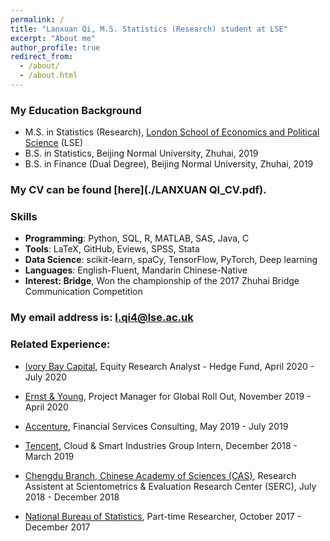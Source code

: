 ```yaml
---
permalink: /
title: "Lanxuan Qi, M.S. Statistics (Research) student at LSE"
excerpt: "About me"
author_profile: true
redirect_from: 
  - /about/
  - /about.html
---
```



### My Education Background

* M.S. in Statistics (Research), [London School of Economics and Political Science](http://www.lse.ac.uk/statistics) (LSE)
* B.S. in Statistics, Beijing Normal University, Zhuhai, 2019
* B.S. in Finance (Dual Degree), Beijing Normal University, Zhuhai, 2019

### My CV can be found [here](./LANXUAN QI_CV.pdf).

### Skills
* **Programming**:  Python, SQL, R, MATLAB, SAS, Java, C
* **Tools**: LaTeX, GitHub, Eviews, SPSS, Stata
* **Data Science**: scikit-learn, spaCy, TensorFlow, PyTorch, Deep learning
* **Languages**: English-Fluent, Mandarin Chinese-Native
* **Interest: Bridge**, Won the championship of the 2017 Zhuhai Bridge Communication Competition

### My email address is: <l.qi4@lse.ac.uk>

### Related Experience:
* [Ivory Bay Capital](https://www.ivorybaycapital.com/), Equity Research Analyst - Hedge Fund, April 2020 - July 2020

* [Ernst & Young](https://www.ey.com/en_cn), Project Manager for Global Roll Out, November 2019 - April 2020

* [Accenture](https://www.accenture.com/cn-en), Financial Services Consulting, May 2019 - July 2019

* [Tencent](https://www.tencent.com/en-us/index.html), Cloud & Smart Industries Group Intern, December 2018 - March 2019

* [Chengdu Branch, Chinese Academy of Sciences (CAS)](http://www.cdb.cas.cn/en/), Research Assistent at Scientometrics & Evaluation Research Center (SERC), July 2018 - December 2018

* [National Bureau of Statistics](http://www.stats.gov.cn/english/), Part-time Researcher, October 2017 - December 2017




